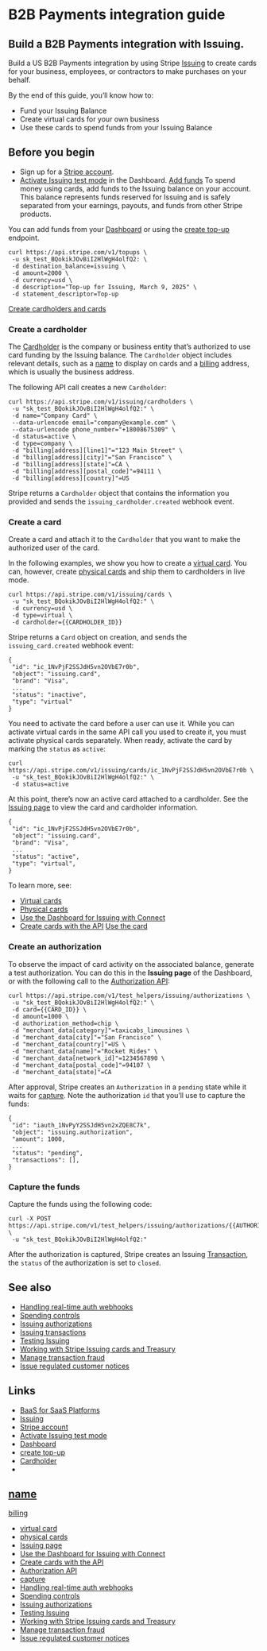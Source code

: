 # B2B Payments integration guide

## Build a B2B Payments integration with Issuing.

Build a US B2B Payments integration by using Stripe
[Issuing](https://docs.stripe.com/issuing/how-issuing-works) to create cards for
your business, employees, or contractors to make purchases on your behalf.

By the end of this guide, you’ll know how to:

- Fund your Issuing Balance
- Create virtual cards for your own business
- Use these cards to spend funds from your Issuing Balance

## Before you begin

- Sign up for a [Stripe account](https://dashboard.stripe.com/register).
- [Activate Issuing test
mode](https://dashboard.stripe.com/test/issuing/overview) in the Dashboard.
[Add
funds](https://docs.stripe.com/baas/start-integration/integration-guides/b2b-payments#add-funds)
To spend money using cards, add funds to the Issuing balance on your account.
This balance represents funds reserved for Issuing and is safely separated from
your earnings, payouts, and funds from other Stripe products.

You can add funds from your
[Dashboard](https://dashboard.stripe.com/balance/overview#issuing-summary) or
using the [create top-up](https://docs.stripe.com/api/topups/create) endpoint.

```
curl https://api.stripe.com/v1/topups \
 -u sk_test_BQokikJOvBiI2HlWgH4olfQ2: \
 -d destination_balance=issuing \
 -d amount=2000 \
 -d currency=usd \
 -d description="Top-up for Issuing, March 9, 2025" \
 -d statement_descriptor=Top-up
```

[Create cardholders and
cards](https://docs.stripe.com/baas/start-integration/integration-guides/b2b-payments#create-cardholders-cards)
### Create a cardholder

The [Cardholder](https://docs.stripe.com/api/#issuing_cardholder_object) is the
company or business entity that’s authorized to use card funding by the Issuing
balance. The `Cardholder` object includes relevant details, such as a
[name](https://docs.stripe.com/api/issuing/cardholders/object#issuing_cardholder_object-name)
to display on cards and a
[billing](https://docs.stripe.com/api/issuing/cardholders/object#issuing_cardholder_object-billing)
address, which is usually the business address.

The following API call creates a new `Cardholder`:

```
curl https://api.stripe.com/v1/issuing/cardholders \
 -u "sk_test_BQokikJOvBiI2HlWgH4olfQ2:" \
 -d name="Company Card" \
 --data-urlencode email="company@example.com" \
 --data-urlencode phone_number="+18008675309" \
 -d status=active \
 -d type=company \
 -d "billing[address][line1]"="123 Main Street" \
 -d "billing[address][city]"="San Francisco" \
 -d "billing[address][state]"=CA \
 -d "billing[address][postal_code]"=94111 \
 -d "billing[address][country]"=US
```

Stripe returns a `Cardholder` object that contains the information you provided
and sends the `issuing_cardholder.created` webhook event.

### Create a card

Create a card and attach it to the `Cardholder` that you want to make the
authorized user of the card.

In the following examples, we show you how to create a [virtual
card](https://docs.stripe.com/issuing/cards/virtual). You can, however, create
[physical cards](https://docs.stripe.com/issuing/cards/physical) and ship them
to cardholders in live mode.

```
curl https://api.stripe.com/v1/issuing/cards \
 -u "sk_test_BQokikJOvBiI2HlWgH4olfQ2:" \
 -d currency=usd \
 -d type=virtual \
 -d cardholder={{CARDHOLDER_ID}}
```

Stripe returns a `Card` object on creation, and sends the `issuing_card.created`
webhook event:

```
{
 "id": "ic_1NvPjF2SSJdH5vn2OVbE7r0b",
 "object": "issuing.card",
 "brand": "Visa",
 ...
 "status": "inactive",
 "type": "virtual"
}
```

You need to activate the card before a user can use it. While you can activate
virtual cards in the same API call you used to create it, you must activate
physical cards separately. When ready, activate the card by marking the `status`
as `active`:

```
curl https://api.stripe.com/v1/issuing/cards/ic_1NvPjF2SSJdH5vn2OVbE7r0b \
 -u "sk_test_BQokikJOvBiI2HlWgH4olfQ2:" \
 -d status=active
```

At this point, there’s now an active card attached to a cardholder. See the
[Issuing page](https://dashboard.stripe.com/issuing/overview) to view the card
and cardholder information.

```
{
 "id": "ic_1NvPjF2SSJdH5vn2OVbE7r0b",
 "object": "issuing.card",
 "brand": "Visa",
 ...
 "status": "active",
 "type": "virtual",
}
```

To learn more, see:

- [Virtual cards](https://docs.stripe.com/issuing/cards/virtual)
- [Physical cards](https://docs.stripe.com/issuing/cards/physical)
- [Use the Dashboard for Issuing with
Connect](https://docs.stripe.com/issuing/connect#using-dashboard-issuing)
- [Create cards with the API](https://docs.stripe.com/api/issuing/cards)
[Use the
card](https://docs.stripe.com/baas/start-integration/integration-guides/b2b-payments#use-card)
### Create an authorization

To observe the impact of card activity on the associated balance, generate a
test authorization. You can do this in the **Issuing page** of the Dashboard, or
with the following call to the [Authorization
API](https://docs.stripe.com/api/issuing/authorizations):

```
curl https://api.stripe.com/v1/test_helpers/issuing/authorizations \
 -u "sk_test_BQokikJOvBiI2HlWgH4olfQ2:" \
 -d card={{CARD_ID}} \
 -d amount=1000 \
 -d authorization_method=chip \
 -d "merchant_data[category]"=taxicabs_limousines \
 -d "merchant_data[city]"="San Francisco" \
 -d "merchant_data[country]"=US \
 -d "merchant_data[name]"="Rocket Rides" \
 -d "merchant_data[network_id]"=1234567890 \
 -d "merchant_data[postal_code]"=94107 \
 -d "merchant_data[state]"=CA
```

After approval, Stripe creates an `Authorization` in a `pending` state while it
waits for [capture](https://docs.stripe.com/issuing/purchases/transactions).
Note the authorization `id` that you’ll use to capture the funds:

```
{
 "id": "iauth_1NvPyY2SSJdH5vn2xZQE8C7k",
 "object": "issuing.authorization",
 "amount": 1000,
 ...
 "status": "pending",
 "transactions": [],
}
```

### Capture the funds

Capture the funds using the following code:

```
curl -X POST
https://api.stripe.com/v1/test_helpers/issuing/authorizations/{{AUTHORIZATION_ID}}/capture
\
 -u "sk_test_BQokikJOvBiI2HlWgH4olfQ2:"
```

After the authorization is captured, Stripe creates an Issuing
[Transaction](https://docs.stripe.com/issuing/purchases/transactions), the
`status` of the authorization is set to `closed`.

## See also

- [Handling real-time auth
webhooks](https://docs.stripe.com/issuing/controls/real-time-authorizations)
- [Spending
controls](https://docs.stripe.com/issuing/controls/spending-controls)
- [Issuing
authorizations](https://docs.stripe.com/issuing/purchases/authorizations)
- [Issuing transactions](https://docs.stripe.com/issuing/purchases/transactions)
- [Testing Issuing](https://docs.stripe.com/issuing/testing)
- [Working with Stripe Issuing cards and
Treasury](https://docs.stripe.com/treasury/account-management/issuing-cards)
- [Manage transaction fraud](https://docs.stripe.com/issuing/manage-fraud)
- [Issue regulated customer
notices](https://docs.stripe.com/issuing/compliance-us/issuing-regulated-customer-notices)

## Links

- [BaaS for SaaS
Platforms](https://stripe.com/guides/introduction-to-banking-as-a-service)
- [Issuing](https://docs.stripe.com/issuing/how-issuing-works)
- [Stripe account](https://dashboard.stripe.com/register)
- [Activate Issuing test
mode](https://dashboard.stripe.com/test/issuing/overview)
- [Dashboard](https://dashboard.stripe.com/balance/overview#issuing-summary)
- [create top-up](https://docs.stripe.com/api/topups/create)
- [Cardholder](https://docs.stripe.com/api/#issuing_cardholder_object)
-
[name](https://docs.stripe.com/api/issuing/cardholders/object#issuing_cardholder_object-name)
-
[billing](https://docs.stripe.com/api/issuing/cardholders/object#issuing_cardholder_object-billing)
- [virtual card](https://docs.stripe.com/issuing/cards/virtual)
- [physical cards](https://docs.stripe.com/issuing/cards/physical)
- [Issuing page](https://dashboard.stripe.com/issuing/overview)
- [Use the Dashboard for Issuing with
Connect](https://docs.stripe.com/issuing/connect#using-dashboard-issuing)
- [Create cards with the API](https://docs.stripe.com/api/issuing/cards)
- [Authorization API](https://docs.stripe.com/api/issuing/authorizations)
- [capture](https://docs.stripe.com/issuing/purchases/transactions)
- [Handling real-time auth
webhooks](https://docs.stripe.com/issuing/controls/real-time-authorizations)
- [Spending
controls](https://docs.stripe.com/issuing/controls/spending-controls)
- [Issuing
authorizations](https://docs.stripe.com/issuing/purchases/authorizations)
- [Testing Issuing](https://docs.stripe.com/issuing/testing)
- [Working with Stripe Issuing cards and
Treasury](https://docs.stripe.com/treasury/account-management/issuing-cards)
- [Manage transaction fraud](https://docs.stripe.com/issuing/manage-fraud)
- [Issue regulated customer
notices](https://docs.stripe.com/issuing/compliance-us/issuing-regulated-customer-notices)